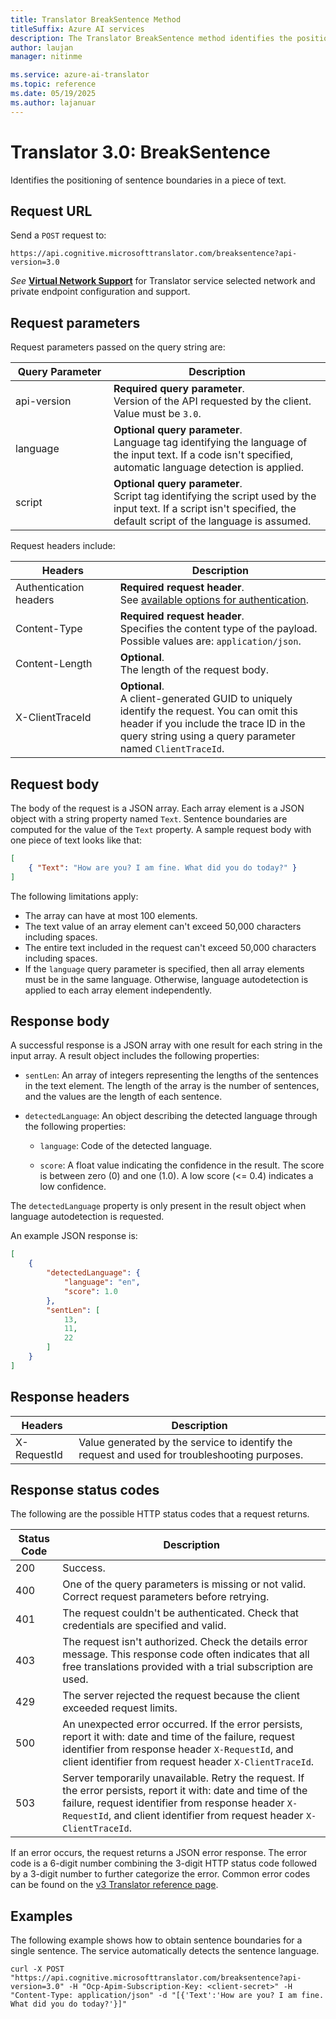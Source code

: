 ```yaml
---
title: Translator BreakSentence Method
titleSuffix: Azure AI services
description: The Translator BreakSentence method identifies the positioning of sentence boundaries in a piece of text.
author: laujan
manager: nitinme

ms.service: azure-ai-translator
ms.topic: reference
ms.date: 05/19/2025
ms.author: lajanuar
---
```


# Translator 3.0: BreakSentence

Identifies the positioning of sentence boundaries in a piece of text.

## Request URL

Send a `POST` request to:

```HTTP
https://api.cognitive.microsofttranslator.com/breaksentence?api-version=3.0

```

_See_ [**Virtual Network Support**](reference.md#virtual-network-support) for Translator service selected network and private endpoint configuration and support.

## Request parameters

Request parameters passed on the query string are:

| Query Parameter | Description |
| -------| ----------- |
| api-version <img width=200/>   | **Required query parameter**.<br/>Version of the API requested by the client. Value must be `3.0`. |
| language | **Optional query parameter**.<br/>Language tag identifying the language of the input text. If a code isn't specified, automatic language detection is applied. |
| script    | **Optional query parameter**.<br/>Script tag identifying the script used by the input text. If a script isn't specified, the default script of the language is assumed. |

Request headers include:

| Headers | Description |
| ------- | ----------- |
| Authentication headers <img width=200/>  | **Required request header**.<br/>See <a href="reference.md#authentication">available options for authentication</a>. |
| Content-Type | **Required request header**.<br/>Specifies the content type of the payload. Possible values are: `application/json`. |
| Content-Length    | **Optional**.<br/>The length of the request body.  |
| X-ClientTraceId   | **Optional**.<br/>A client-generated GUID to uniquely identify the request. You can omit this header if you include the trace ID in the query string using a query parameter named `ClientTraceId`.  |

## Request body

The body of the request is a JSON array. Each array element is a JSON object with a string property named `Text`. Sentence boundaries are computed for the value of the `Text` property. A sample request body with one piece of text looks like that:

```json
[
    { "Text": "How are you? I am fine. What did you do today?" }
]
```

The following limitations apply:

* The array can have at most 100 elements.
* The text value of an array element can't exceed 50,000 characters including spaces.
* The entire text included in the request can't exceed 50,000 characters including spaces.
* If the `language` query parameter is specified, then all array elements must be in the same language. Otherwise, language autodetection is applied to each array element independently.

## Response body

A successful response is a JSON array with one result for each string in the input array. A result object includes the following properties:

* `sentLen`: An array of integers representing the lengths of the sentences in the text element. The length of the array is the number of sentences, and the values are the length of each sentence.

* `detectedLanguage`: An object describing the detected language through the following properties:

  * `language`: Code of the detected language.

  * `score`: A float value indicating the confidence in the result. The score is between zero (0) and one (1.0). A low score (<= 0.4) indicates a low confidence.

The `detectedLanguage` property is only present in the result object when language autodetection is requested.

An example JSON response is:

```json
[
    {
        "detectedLanguage": {
            "language": "en",
            "score": 1.0
        },
        "sentLen": [
            13,
            11,
            22
        ]
    }
]
```

## Response headers

|Headers|Description|
|--- |--- |
|X-RequestId|Value generated by the service to identify the request and used for troubleshooting purposes.|

## Response status codes

The following are the possible HTTP status codes that a request returns.

|Status Code|Description|
|--- |--- |
|200|Success.|
|400|One of the query parameters is missing or not valid. Correct request parameters before retrying.|
|401|The request couldn't be authenticated. Check that credentials are specified and valid.|
|403|The request isn't authorized. Check the details error message. This response code often indicates that all free translations provided with a trial subscription are used.|
|429|The server rejected the request because the client exceeded request limits.|
|500|An unexpected error occurred. If the error persists, report it with: date and time of the failure, request identifier from response header `X-RequestId`, and client identifier from request header `X-ClientTraceId`.|
|503|Server temporarily unavailable. Retry the request. If the error persists, report it with: date and time of the failure, request identifier from response header `X-RequestId`, and client identifier from request header `X-ClientTraceId`.|


If an error occurs, the request returns a JSON error response. The error code is a 6-digit number combining the 3-digit HTTP status code followed by a 3-digit number to further categorize the error. Common error codes can be found on the [v3 Translator reference page](reference.md#errors).

## Examples

The following example shows how to obtain sentence boundaries for a single sentence. The service automatically detects the sentence language.

```curl
curl -X POST "https://api.cognitive.microsofttranslator.com/breaksentence?api-version=3.0" -H "Ocp-Apim-Subscription-Key: <client-secret>" -H "Content-Type: application/json" -d "[{'Text':'How are you? I am fine. What did you do today?'}]"
```

